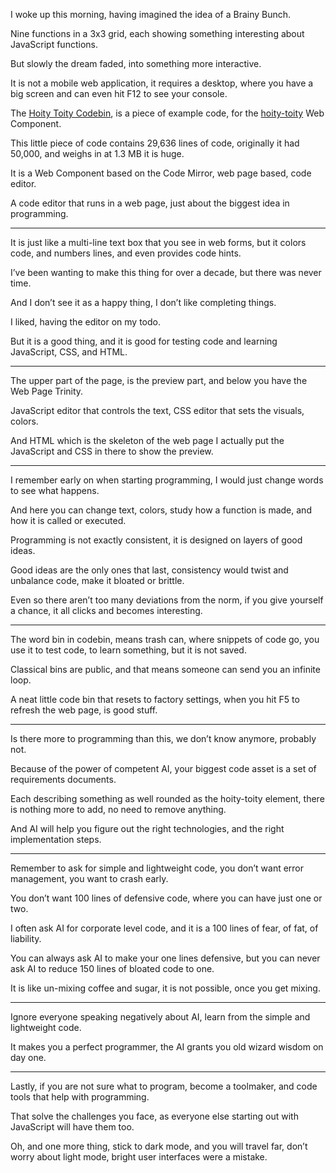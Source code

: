 I woke up this morning,
having imagined the idea of a Brainy Bunch.

Nine functions in a 3x3 grid,
each showing something interesting about JavaScript functions.

But slowly the dream faded,
into something more interactive.

It is not a mobile web application, it requires a desktop,
where you have a big screen and can even hit F12 to see your console.

The [Hoity Toity Codebin][1], is a piece of example code,
for the [hoity-toity][2] Web Component.

This little piece of code contains 29,636 lines of code,
originally it had 50,000, and weighs in at 1.3 MB it is huge.

It is a Web Component based on the Code Mirror,
web page based, code editor.

A code editor that runs in a web page,
just about the biggest idea in programming.

---

It is just like a multi-line text box that you see in web forms,
but it colors code, and numbers lines, and even provides code hints.

I’ve been wanting to make this thing for over a decade,
but there was never time.

And I don’t see it as a happy thing,
I don’t like completing things.

I liked,
having the editor on my todo.

But it is a good thing,
and it is good for testing code and learning JavaScript, CSS, and HTML.

---

The upper part of the page, is the preview part,
and below you have the Web Page Trinity.

JavaScript editor that controls the text,
CSS editor that sets the visuals, colors.

And HTML which is the skeleton of the web page
I actually put the JavaScript and CSS in there to show the preview.

---

I remember early on when starting programming,
I would just change words to see what happens.

And here you can change text, colors,
study how a function is made, and how it is called or executed.

Programming is not exactly consistent,
it is designed on layers of good ideas.

Good ideas are the only ones that last,
consistency would twist and unbalance code, make it bloated or brittle.

Even so there aren’t too many deviations from the norm,
if you give yourself a chance, it all clicks and becomes interesting.

---

The word bin in codebin, means trash can, where snippets of code go,
you use it to test code, to learn something, but it is not saved.

Classical bins are public,
and that means someone can send you an infinite loop.

A neat little code bin that resets to factory settings,
when you hit F5 to refresh the web page, is good stuff.

---

Is there more to programming than this,
we don’t know anymore, probably not.

Because of the power of competent AI,
your biggest code asset is a set of requirements documents.

Each describing something as well rounded as the hoity-toity element,
there is nothing more to add, no need to remove anything.

And AI will help you figure out the right technologies,
and the right implementation steps.

---

Remember to ask for simple and lightweight code,
you don’t want error management, you want to crash early.

You don’t want 100 lines of defensive code,
where you can have just one or two.

I often ask AI for corporate level code,
and it is a 100 lines of fear, of fat, of liability.

You can always ask AI to make your one lines defensive,
but you can never ask AI to reduce 150 lines of bloated code to one.

It is like un-mixing coffee and sugar, it is not possible,
once you get mixing.

---

Ignore everyone speaking negatively about AI,
learn from the simple and lightweight code.

It makes you a perfect programmer,
the AI grants you old wizard wisdom on day one.

---

Lastly, if you are not sure what to program,
become a toolmaker, and code tools that help with programming.

That solve the challenges you face,
as everyone else starting out with JavaScript will have them too.

Oh, and one more thing, stick to dark mode, and you will travel far,
don’t worry about light mode, bright user interfaces were a mistake.

[1]: https://catpea.github.io/hoity-toity/
[2]: https://github.com/catpea/hoity-toity
